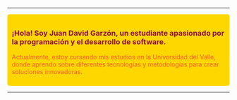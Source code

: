  

---

<div style="background-color: #FFD700; padding: 10px; border-radius: 5px;">
    <h3 style="color: #900C3F;">¡Hola! Soy Juan David Garzón, un estudiante apasionado por la programación y el desarrollo de software.</h3>
    <p style="color: #FF5733;">Actualmente, estoy cursando mis estudios en la Universidad del Valle, donde aprendo sobre diferentes tecnologías y metodologías para crear soluciones innovadoras.</p>
</div>

---